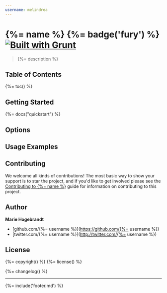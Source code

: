 ```yaml
---
username: melindrea
---
```

# {%= name %} {%= badge('fury') %} [![Built with Grunt](https://cdn.gruntjs.com/builtwith.png)](http://gruntjs.com/)

> {%= description %}

## Table of Contents
{%= toc() %}

## Getting Started
{%= docs("quickstart") %}

## Options

## Usage Examples

## Contributing
We welcome all kinds of contributions! The most basic way to show your support is to star the project, and if you'd like to get involved please see the [Contributing to {%= name %}](http://assemble.io/contributing/) guide for information on contributing to this project.

## Author

**Marie Hogebrandt**

+ [github.com/{%= username %}](https://github.com/{%= username %})
+ [twitter.com/{%= username %}](http://twitter.com/{%= username %})

## License
{%= copyright() %}
{%= license() %}

{%= changelog() %}

***

{%= include('footer.md') %}
